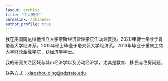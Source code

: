 ```yaml
---
layout: archive
title: "个人简介"
permalink: /chinese/
author_profile: true
---
```


我在美国南达科他州立大学奈斯经济管理学院任助理教授。2020年博士毕业于肯塔基大学经济系。2015年硕士毕业于塔夫茨大学经济系。2013年毕业于重庆工商大学财政金融学院，获经济学学士。

我的研究关注区域与城市经济学以及劳动经济学，尤其是教育、移民与住房问题。

联系方式：xiaozhou.ding@sdstate.edu
